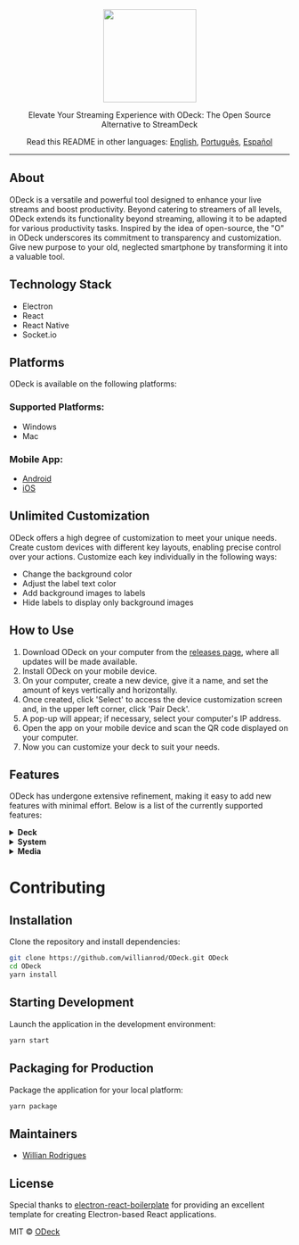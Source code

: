<div align="center">
  <img src="https://github.com/willianrod/ODeck/assets/6539258/058efe7e-6f92-4ae9-a1a6-a743722f0ea6" width="167px">
  <br/>
  <p>Elevate Your Streaming Experience with ODeck: The Open Source Alternative to StreamDeck</p>
  <p>Read this README in other languages: <a href="https://github.com/willianrod/ODeck/blob/main/README.md">English</a>, <a href="https://github.com/willianrod/ODeck/blob/main/README-pt.md">Português</a>, <a href="https://github.com/willianrod/ODeck/blob/main/docs/README_ESP.md">Español</a></p>
</div>

---

## About

ODeck is a versatile and powerful tool designed to enhance your live streams and boost productivity. Beyond catering to streamers of all levels, ODeck extends its functionality beyond streaming, allowing it to be adapted for various productivity tasks. Inspired by the idea of open-source, the "O" in ODeck underscores its commitment to transparency and customization. Give new purpose to your old, neglected smartphone by transforming it into a valuable tool.

## Technology Stack

- Electron
- React
- React Native
- Socket.io

## Platforms

ODeck is available on the following platforms:

### Supported Platforms:

- Windows
- Mac

### Mobile App:

- [Android](https://play.google.com/store/apps/details?id=com.willianrod.odeck)
- [iOS](https://apps.apple.com/br/app/odeck/id6463042332)

## Unlimited Customization

ODeck offers a high degree of customization to meet your unique needs. Create custom devices with different key layouts, enabling precise control over your actions. Customize each key individually in the following ways:

- Change the background color
- Adjust the label text color
- Add background images to labels
- Hide labels to display only background images

## How to Use

1. Download ODeck on your computer from the [releases page](https://github.com/willianrod/ODeck/releases), where all updates will be made available.
2. Install ODeck on your mobile device.
3. On your computer, create a new device, give it a name, and set the amount of keys vertically and horizontally.
4. Once created, click 'Select' to access the device customization screen and, in the upper left corner, click 'Pair Deck'.
5. A pop-up will appear; if necessary, select your computer's IP address.
6. Open the app on your mobile device and scan the QR code displayed on your computer.
7. Now you can customize your deck to suit your needs.

## Features

ODeck has undergone extensive refinement, making it easy to add new features with minimal effort. Below is a list of the currently supported features:

<details>
<summary><strong>Deck</strong></summary>

- **Navigate:** Allows you to select and navigate between the app's pages.
![Navigate](https://github.com/willianrod/ODeck/assets/6539258/4845e312-ce23-4415-ab96-4d61cf7ad771)

- **Back:** Allows you to return to previously accessed pages.
![Back](https://github.com/willianrod/ODeck/assets/6539258/54a6e405-f88e-4f9b-93c0-7f4aa87981e6)
</details>

<details>
<summary><strong>System</strong></summary>

- **Run Application:** Execute executable files on your computer.
![Run Application](https://github.com/willianrod/ODeck/assets/6539258/ea0d6ec5-b93a-4998-a8a4-ff066ede016c)

- **Shortcut:** Record key combinations as shortcuts.
![Shortcut](https://github.com/willianrod/ODeck/assets/6539258/6ba7d8cb-830b-446c-a82f-a75c390d401a)

- **Play Sound:** Play .mp3 or .wav music files.
![Play Sound](https://github.com/willianrod/ODeck/assets/6539258/a09bbf76-f6e6-4413-9ad5-961c2e96eaab)

- **URL:** Open URLs with a single click.
![URL](https://github.com/willianrod/ODeck/assets/6539258/ff70d8e4-acc0-43a5-a924-5c1578610963)
</details>

<details>
<summary><strong>Media</strong></summary>

Control media playback on your computer with the following options:

- Play
- Pause
- Stop
- Previous
- Next
- Decrease Volume
- Increase Volume
- Mute

![Media](https://github.com/willianrod/ODeck/assets/6539258/b4614ccb-62ef-4ee8-b17c-b389742cbb12)
</details>

# Contributing

## Installation

Clone the repository and install dependencies:

```bash
git clone https://github.com/willianrod/ODeck.git ODeck
cd ODeck
yarn install
```

## Starting Development

Launch the application in the development environment:

```bash
yarn start
```

## Packaging for Production

Package the application for your local platform:

```bash
yarn package
```

## Maintainers

- [Willian Rodrigues](https://github.com/WillianRod)

## License

Special thanks to [electron-react-boilerplate](https://github.com/electron-react-boilerplate/electron-react-boilerplate) for providing an excellent template for creating Electron-based React applications.

MIT © [ODeck](https://github.com/WillianRod/ODeck)
